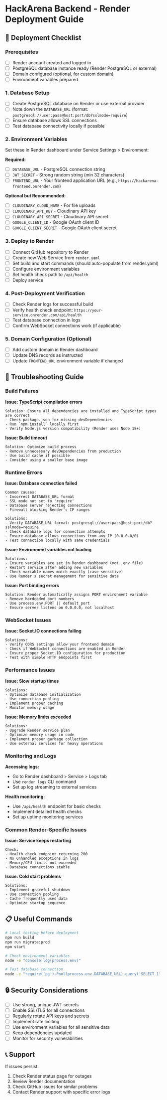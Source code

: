 # HackArena Backend - Render Deployment Guide

## 🚀 Deployment Checklist

### Prerequisites
- [ ] Render account created and logged in
- [ ] PostgreSQL database instance ready (Render PostgreSQL or external)
- [ ] Domain configured (optional, for custom domain)
- [ ] Environment variables prepared

### 1. Database Setup
- [ ] Create PostgreSQL database on Render or use external provider
- [ ] Note down the `DATABASE_URL` (format: `postgresql://user:pass@host:port/db?sslmode=require`)
- [ ] Ensure database allows SSL connections
- [ ] Test database connectivity locally if possible

### 2. Environment Variables
Set these in Render dashboard under Service Settings > Environment:

**Required:**
- [ ] `DATABASE_URL` - PostgreSQL connection string
- [ ] `JWT_SECRET` - Strong random string (min 32 characters)
- [ ] `FRONTEND_URL` - Your frontend application URL (e.g., `https://hackarena-frontend.onrender.com`)

**Optional but Recommended:**
- [ ] `CLOUDINARY_CLOUD_NAME` - For file uploads
- [ ] `CLOUDINARY_API_KEY` - Cloudinary API key
- [ ] `CLOUDINARY_API_SECRET` - Cloudinary API secret
- [ ] `GOOGLE_CLIENT_ID` - Google OAuth client ID
- [ ] `GOOGLE_CLIENT_SECRET` - Google OAuth client secret

### 3. Deploy to Render
- [ ] Connect GitHub repository to Render
- [ ] Create new Web Service from `render.yaml`
- [ ] Set build and start commands (should auto-populate from render.yaml)
- [ ] Configure environment variables
- [ ] Set health check path to `/api/health`
- [ ] Deploy service

### 4. Post-Deployment Verification
- [ ] Check Render logs for successful build
- [ ] Verify health check endpoint: `https://your-service.onrender.com/api/health`
- [ ] Test database connection in logs
- [ ] Confirm WebSocket connections work (if applicable)

### 5. Domain Configuration (Optional)
- [ ] Add custom domain in Render dashboard
- [ ] Update DNS records as instructed
- [ ] Update `FRONTEND_URL` environment variable if changed

## 🔧 Troubleshooting Guide

### Build Failures

**Issue: TypeScript compilation errors**
```
Solution: Ensure all dependencies are installed and TypeScript types are correct
- Check package.json for missing devDependencies
- Run `npm install` locally first
- Verify Node.js version compatibility (Render uses Node 18+)
```

**Issue: Build timeout**
```
Solution: Optimize build process
- Remove unnecessary devDependencies from production
- Use build cache if possible
- Consider using a smaller base image
```

### Runtime Errors

**Issue: Database connection failed**
```
Common causes:
- Incorrect DATABASE_URL format
- SSL mode not set to 'require'
- Database server rejecting connections
- Firewall blocking Render's IP ranges

Solutions:
- Verify DATABASE_URL format: postgresql://user:pass@host:port/db?sslmode=require
- Check database logs for connection attempts
- Ensure database allows connections from any IP (0.0.0.0/0)
- Test connection locally with same credentials
```

**Issue: Environment variables not loading**
```
Solutions:
- Ensure variables are set in Render dashboard (not .env file)
- Restart service after adding new variables
- Check variable names match exactly (case-sensitive)
- Use Render's secret management for sensitive data
```

**Issue: Port binding errors**
```
Solution: Render automatically assigns PORT environment variable
- Remove hardcoded port numbers
- Use process.env.PORT || default_port
- Ensure server listens on 0.0.0.0, not localhost
```

### WebSocket Issues

**Issue: Socket.IO connections failing**
```
Solutions:
- Verify CORS settings allow your frontend domain
- Check if WebSocket connections are enabled in Render
- Ensure proper Socket.IO configuration for production
- Test with simple HTTP endpoints first
```

### Performance Issues

**Issue: Slow startup times**
```
Solutions:
- Optimize database initialization
- Use connection pooling
- Implement proper caching
- Monitor memory usage
```

**Issue: Memory limits exceeded**
```
Solutions:
- Upgrade Render service plan
- Optimize memory usage in code
- Implement proper garbage collection
- Use external services for heavy operations
```

### Monitoring and Logs

**Accessing logs:**
- Go to Render dashboard > Service > Logs tab
- Use `render logs` CLI command
- Set up log streaming to external services

**Health monitoring:**
- Use `/api/health` endpoint for basic checks
- Implement detailed health checks
- Set up uptime monitoring services

### Common Render-Specific Issues

**Issue: Service keeps restarting**
```
Check:
- Health check endpoint returning 200
- No unhandled exceptions in logs
- Memory/CPU limits not exceeded
- Database connections stable
```

**Issue: Cold start problems**
```
Solutions:
- Implement graceful shutdown
- Use connection pooling
- Cache frequently used data
- Optimize startup sequence
```

## 📋 Useful Commands

```bash
# Local testing before deployment
npm run build
npm run migrate:prod
npm start

# Check environment variables
node -e "console.log(process.env)"

# Test database connection
node -e "require('pg').Pool(process.env.DATABASE_URL).query('SELECT 1', (err, res) => console.log(err || 'Connected'))"
```

## 🔒 Security Considerations

- [ ] Use strong, unique JWT secrets
- [ ] Enable SSL/TLS for all connections
- [ ] Regularly rotate API keys and secrets
- [ ] Implement rate limiting
- [ ] Use environment variables for all sensitive data
- [ ] Keep dependencies updated
- [ ] Monitor for security vulnerabilities

## 📞 Support

If issues persist:
1. Check Render status page for outages
2. Review Render documentation
3. Check GitHub issues for similar problems
4. Contact Render support with specific error logs